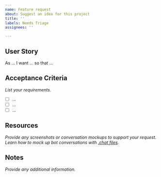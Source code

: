 ```yaml
---
name: Feature request
about: Suggest an idea for this project
title: ''
labels: Needs Triage
assignees: ''

---
```


## User Story
As ...
I want ...
so that ...

## Acceptance Criteria 
*List your requirements.*
- [ ] ...
- [ ] ...
- [ ] ...

## Resources
*Provide any screenshots or conversation mockups to support your request.*
*Learn how to mock up bot conversations with [.chat files](http://aka.ms/bfchatfile).*

## Notes
*Provide any additional information.*

<!-- Internal Use Only
### Time Estimations
⏱ Documentation: ___
⏱ Development: ___
⏱ Tests: ___
-->
